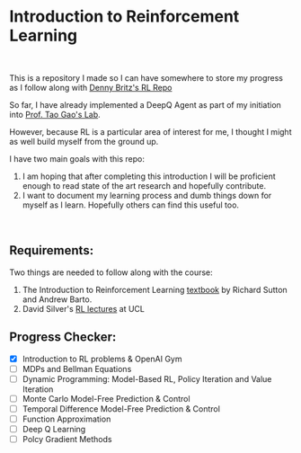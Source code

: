 # Introduction to Reinforcement Learning 
<br/>

This is a repository I made so I can have somewhere to store my progress as I follow along with [Denny Britz's RL Repo](https://github.com/dennybritz/reinforcement-learning)
<br/>

So far, I have already implemented a DeepQ Agent as part of my initiation into [Prof. Tao Gao's Lab](http://www.stat.ucla.edu/~taogao/).

However, because RL is a particular area of interest for me, I thought I might as well build myself from the ground up.
<br/>


I have two main goals with this repo:
 1. I am hoping that after completing this introduction I will be proficient enough to read state of the art research and hopefully contribute.
 2. I want to document my learning process and dumb things down for myself as I learn. Hopefully others can find this useful too.
<br/>

## Requirements:
Two things are needed to follow along with the course:
 1. The Introduction to Reinforcement Learning [textbook](https://web.stanford.edu/class/psych209/Readings/SuttonBartoIPRLBook2ndEd.pdf) by Richard Sutton and Andrew Barto.
 2. David Silver's [RL lectures](https://www.davidsilver.uk/teaching/) at UCL

## Progress Checker:
- [x] Introduction to RL problems & OpenAI Gym
- [ ] MDPs and Bellman Equations
- [ ] Dynamic Programming: Model-Based RL, Policy Iteration and Value Iteration
- [ ] Monte Carlo Model-Free Prediction & Control
- [ ] Temporal Difference Model-Free Prediction & Control
- [ ] Function Approximation
- [ ] Deep Q Learning
- [ ] Polcy Gradient Methods
